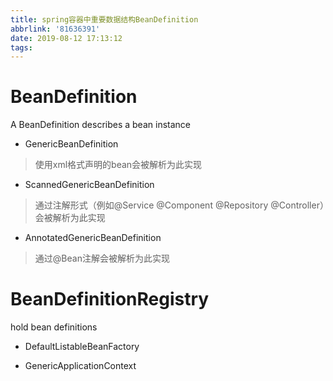 ```yaml
---
title: spring容器中重要数据结构BeanDefinition
abbrlink: '81636391'
date: 2019-08-12 17:13:12
tags:
---
```

# BeanDefinition

A BeanDefinition describes a bean instance

+ GenericBeanDefinition

> 使用xml格式声明的bean会被解析为此实现

+ ScannedGenericBeanDefinition

> 通过注解形式（例如@Service @Component @Repository @Controller）会被解析为此实现

+ AnnotatedGenericBeanDefinition

> 通过@Bean注解会被解析为此实现

# BeanDefinitionRegistry

hold bean definitions

+ DefaultListableBeanFactory

+ GenericApplicationContext
